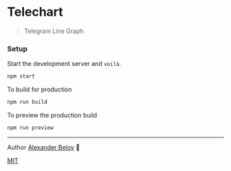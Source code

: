 # Telechart

> Telegram Line Graph

### Setup

Start the development server and `voilà`.

```sh
npm start
```

To build for production

```sh
npm run build
```

To preview the production build
```sh
npm run preview
```
___
Author [Alexander Belov](https://t.me/belov) 🔗

[MIT](https://github.com/IPRIT/telechart/blob/master/LICENSE)

